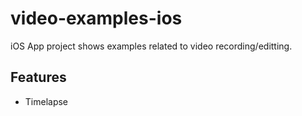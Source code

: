 # video-examples-ios

iOS App project shows examples related to video recording/editting.

## Features

- Timelapse

